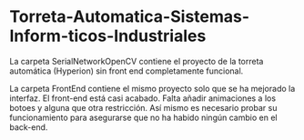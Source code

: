 # Torreta-Automatica-Sistemas-Inform-ticos-Industriales

La carpeta SerialNetworkOpenCV contiene el proyecto de la torreta automática (Hyperion) sin front end completamente funcional.

La carpeta FrontEnd contiene el mismo proyecto solo que se ha mejorado la interfaz. El front-end está casi acabado. Falta añadir animaciones a los botoes y alguna que otra restricción. Así mismo es necesario probar su funcionamiento para asegurarse que no ha habido ningún cambio en el back-end.
